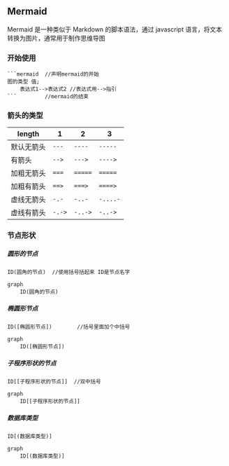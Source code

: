 ## Mermaid

Mermaid 是一种类似于 Markdown 的脚本语法，通过 javascript 语言，将文本转换为图片，通常用于制作思维导图

### 开始使用

    ```mermaid  //声明mermaid的开始
    图的类型 值;
        表达式1-->表达式2 //表达式用-->指引
    ```         //mermaid的结束

### 箭头的类型

| length     | 1      | 2       | 3        |
| ---------- | ------ | ------- | -------- |
| 默认无箭头 | `---`  | `----`  | `-----`  |
| 有箭头     | `-->`  | `--->`  | `---->`  |
| 加粗无箭头 | `===`  | `=====` | `=====`  |
| 加粗有箭头 | `==>`  | `===>`  | `====>`  |
| 虚线无箭头 | `-.-`  | `-..-`  | `-....-` |
| 虚线有箭头 | `-.->` | `-..->` | `-..->`  |

### 节点形状

##### 圆形的节点

    ID(圆角的节点)  //使用括号括起来 ID是节点名字

```mermaid
graph
    ID(圆角的节点)
```

##### 椭圆形节点

    ID([椭圆形节点])        //括号里面加个中括号

```mermaid
graph
    ID([椭圆形节点])
```

##### 子程序形状的节点

    ID[[子程序形状的节点]]  //双中括号

```mermaid
graph
    ID[[子程序形状的节点]]
```

##### 数据库类型

    ID[(数据库类型)]

```mermaid
graph
    ID[(数据库类型)]
```
